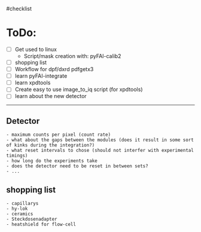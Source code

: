 #checklist

# ToDo:
- [ ] Get used to linux
  - Script/mask creation with: pyFAI-calib2 
- [ ] shopping list 
- [ ] Workflow for dpf/dxrd pdfgetx3
- [ ] learn pyFAI-integrate
- [ ] learn xpdtools
- [ ] Create easy to use image_to_iq script (for xpdtools)
- [ ] learn about the new detector
---

## Detector
    - maximum counts per pixel (count rate)
    - what about the gaps between the modules (does it result in some sort of kinks during the integration?)
    - what reset intervals to chose (should not interfer with experimental timings)
    - how long do the experiments take
    - does the detector need to be reset in between sets?
    - ...

## shopping list
    - capillarys
    - hy-lok
    - ceramics
    - Steckdosenadapter
    - heatshield for flow-cell
    
